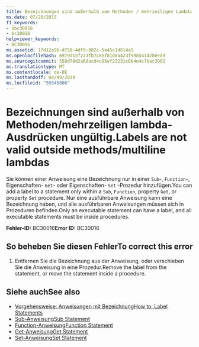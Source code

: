 ```yaml
---
title: Bezeichnungen sind außerhalb von Methoden / mehrzeiligen Lambda-Ausdrücken ungültig
ms.date: 07/20/2015
f1_keywords:
- vbc30016
- bc30016
helpviewer_keywords:
- BC30016
ms.assetid: 17d12a96-d759-4df9-882c-5e45c1d814a5
ms.openlocfilehash: 6979d15f223fb7c8ef81d8a423f998541428eed9
ms.sourcegitcommit: 558d78d2a68acd4c95ef23231c8b4e4c7bac3902
ms.translationtype: MT
ms.contentlocale: de-DE
ms.lasthandoff: 04/09/2019
ms.locfileid: "59345806"
---
```

# <a name="labels-are-not-valid-outside-methodsmultiline-lambdas"></a><span data-ttu-id="dc0ff-102">Bezeichnungen sind außerhalb von Methoden/mehrzeiligen lambda-Ausdrücken ungültig.</span><span class="sxs-lookup"><span data-stu-id="dc0ff-102">Labels are not valid outside methods/multiline lambdas</span></span>
<span data-ttu-id="dc0ff-103">Sie können einer Anweisung eine Bezeichnung nur in einer `Sub`-, `Function`-, Eigenschaften- `Get`- oder Eigenschaften- `Set` -Prozedur hinzufügen.</span><span class="sxs-lookup"><span data-stu-id="dc0ff-103">You can add a label to a statement only within a `Sub`, `Function`, property `Get`, or property `Set` procedure.</span></span> <span data-ttu-id="dc0ff-104">Nur eine ausführbare Anweisung kann eine Bezeichnung haben, und alle ausführbaren Anweisungen müssen sich in Prozeduren befinden.</span><span class="sxs-lookup"><span data-stu-id="dc0ff-104">Only an executable statement can have a label, and all executable statements must be inside procedures.</span></span>  
  
 <span data-ttu-id="dc0ff-105">**Fehler-ID:** BC30016</span><span class="sxs-lookup"><span data-stu-id="dc0ff-105">**Error ID:** BC30016</span></span>  
  
## <a name="to-correct-this-error"></a><span data-ttu-id="dc0ff-106">So beheben Sie diesen Fehler</span><span class="sxs-lookup"><span data-stu-id="dc0ff-106">To correct this error</span></span>  
  
1. <span data-ttu-id="dc0ff-107">Entfernen Sie die Bezeichnung aus der Anweisung, oder verschieben Sie die Anweisung in eine Prozedur.</span><span class="sxs-lookup"><span data-stu-id="dc0ff-107">Remove the label from the statement, or move the statement inside a procedure.</span></span>  
  
## <a name="see-also"></a><span data-ttu-id="dc0ff-108">Siehe auch</span><span class="sxs-lookup"><span data-stu-id="dc0ff-108">See also</span></span>

- [<span data-ttu-id="dc0ff-109">Vorgehensweise: Anweisungen mit Bezeichnung</span><span class="sxs-lookup"><span data-stu-id="dc0ff-109">How to: Label Statements</span></span>](../../visual-basic/programming-guide/program-structure/how-to-label-statements.md)
- [<span data-ttu-id="dc0ff-110">Sub-Anweisung</span><span class="sxs-lookup"><span data-stu-id="dc0ff-110">Sub Statement</span></span>](../../visual-basic/language-reference/statements/sub-statement.md)
- [<span data-ttu-id="dc0ff-111">Function-Anweisung</span><span class="sxs-lookup"><span data-stu-id="dc0ff-111">Function Statement</span></span>](../../visual-basic/language-reference/statements/function-statement.md)
- [<span data-ttu-id="dc0ff-112">Get-Anweisung</span><span class="sxs-lookup"><span data-stu-id="dc0ff-112">Get Statement</span></span>](../../visual-basic/language-reference/statements/get-statement.md)
- [<span data-ttu-id="dc0ff-113">Set-Anweisung</span><span class="sxs-lookup"><span data-stu-id="dc0ff-113">Set Statement</span></span>](../../visual-basic/language-reference/statements/set-statement.md)
